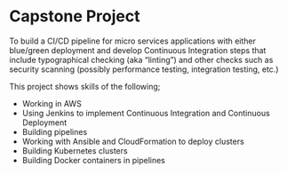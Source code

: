 # Capstone Project

To build a CI/CD pipeline for micro services applications with either blue/green deployment and develop Continuous Integration steps that include typographical checking (aka “linting”) and other checks such as security scanning (possibly performance testing, integration testing, etc.)

This project shows skills of the following;
* Working in AWS
* Using Jenkins to implement Continuous Integration and Continuous Deployment
* Building pipelines
* Working with Ansible and CloudFormation to deploy clusters
* Building Kubernetes clusters
* Building Docker containers in pipelines

